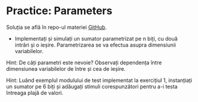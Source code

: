# Practice: Parameters

  Soluția se află în repo-ul materiei [GitHub](https://github.com/cs-pub-ro/computer-architecture/tree/main/chapters/verilog/parameters/drills/tasks/adder). 

 - Implementați și simulați un sumator parametrizat pe n biți, cu două intrări și o ieșire. Parametrizarea se va efectua asupra dimensiunii variabilelor.

Hint: De câți parametri este nevoie? Observați dependența între dimensiunea variabilelor de între și cea de ieșire.

Hint: Luând exemplul modulului de test implementat la exercițiul 1, instanțiați un sumator pe 6 biți și adăugați stimuli corespunzători pentru a-i testa întreaga plajă de valori.
